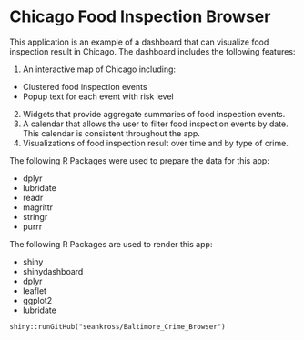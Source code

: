 # Chicago Food Inspection Browser

This application is an example of a dashboard that can visualize food inspection result in Chicago. The dashboard includes the following features:

1. An interactive map of Chicago including:
  - Clustered food inspection events
  - Popup text for each event with risk level
2. Widgets that provide aggregate summaries of food inspection events.
3. A calendar that allows the user to filter food inspection events by date. This calendar
is consistent throughout the app.
4. Visualizations of food inspection result over time and by type of crime.

The following R Packages were used to prepare the data for this app:

- dplyr
- lubridate
- readr
- magrittr
- stringr
- purrr

The following R Packages are used to render this app:

- shiny
- shinydashboard
- dplyr
- leaflet
- ggplot2
- lubridate



```
shiny::runGitHub("seankross/Baltimore_Crime_Browser")
```
